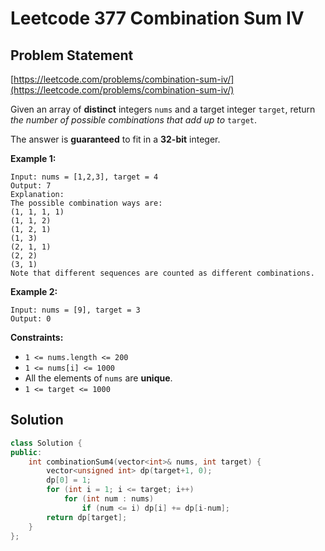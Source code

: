 # Leetcode 377 Combination Sum IV

## Problem Statement

[https://leetcode.com/problems/combination-sum-iv/](https://leetcode.com/problems/combination-sum-iv/)

Given an array of **distinct** integers `nums` and a target integer `target`, return _the number of possible combinations that add up to_ `target`.

The answer is **guaranteed** to fit in a **32-bit** integer.

**Example 1:**

```text
Input: nums = [1,2,3], target = 4
Output: 7
Explanation:
The possible combination ways are:
(1, 1, 1, 1)
(1, 1, 2)
(1, 2, 1)
(1, 3)
(2, 1, 1)
(2, 2)
(3, 1)
Note that different sequences are counted as different combinations.
```

**Example 2:**

```text
Input: nums = [9], target = 3
Output: 0
```

**Constraints:**

* `1 <= nums.length <= 200`
* `1 <= nums[i] <= 1000`
* All the elements of `nums` are **unique**.
* `1 <= target <= 1000`

## Solution

```cpp
class Solution {
public:
    int combinationSum4(vector<int>& nums, int target) {
        vector<unsigned int> dp(target+1, 0);
        dp[0] = 1;
        for (int i = 1; i <= target; i++)
            for (int num : nums)
                if (num <= i) dp[i] += dp[i-num];
        return dp[target];
    }
};
```

